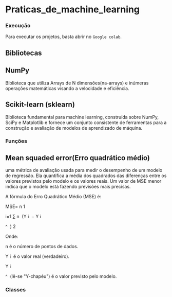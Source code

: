 # Praticas_de_machine_learning

### Execução

Para executar os projetos, basta abrir no  `Google colab`.

## Bibliotecas

## NumPy
Biblioteca que utiliza Arrays de N dimensões(na-arrays) e inúmeras operações matemáticas visando a velocidade e eficiência.

## Scikit-learn (sklearn)
Biblioteca fundamental para machine learning, construída sobre NumPy, SciPy e Matplotlib e fornece um conjunto consistente de ferramentas para a construção e avaliação de modelos de aprendizado de máquina.


### Funções

## Mean squaded error(Erro quadrático médio)
uma métrica de avaliação usada para medir o desempenho de um modelo de regressão. Ela quantifica a média dos quadrados das diferenças entre os valores previstos pelo modelo e os valores reais. Um valor de MSE menor indica que o modelo está fazendo previsões mais precisas.

A fórmula do Erro Quadrático Médio (MSE) é:

MSE= 
n
1
​
  
i=1
∑
n
​
 (Y 
i
​
 − 
Y 
i
​
 
^
​
 ) 
2
 
Onde:

n é o número de pontos de dados.

Y 
i
​
  é o valor real (verdadeiro).

Y 
i
​
 
^
​
  (lê-se "Y-chapéu") é o valor previsto pelo modelo.

### Classes
